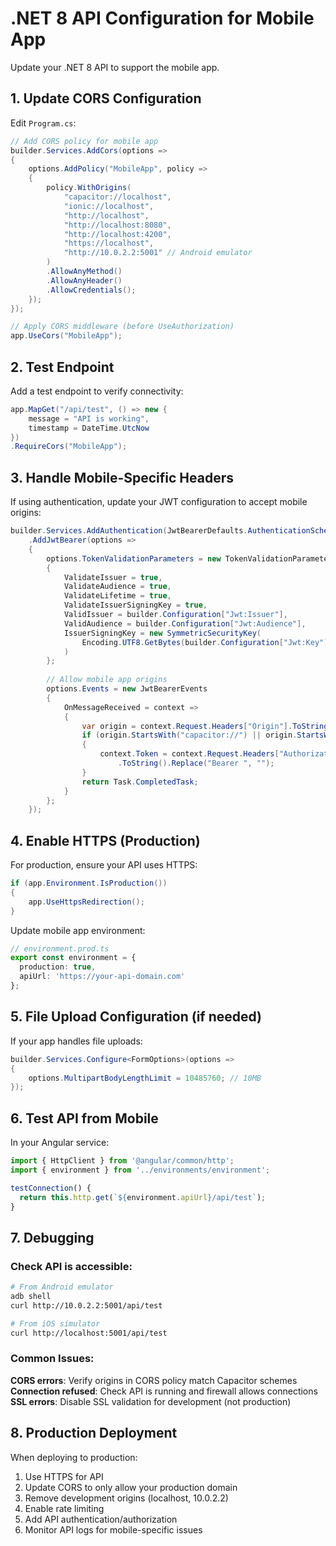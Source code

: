 # .NET 8 API Configuration for Mobile App

Update your .NET 8 API to support the mobile app.

## 1. Update CORS Configuration

Edit `Program.cs`:

```csharp
// Add CORS policy for mobile app
builder.Services.AddCors(options =>
{
    options.AddPolicy("MobileApp", policy =>
    {
        policy.WithOrigins(
            "capacitor://localhost",
            "ionic://localhost", 
            "http://localhost",
            "http://localhost:8080",
            "http://localhost:4200",
            "https://localhost",
            "http://10.0.2.2:5001" // Android emulator
        )
        .AllowAnyMethod()
        .AllowAnyHeader()
        .AllowCredentials();
    });
});

// Apply CORS middleware (before UseAuthorization)
app.UseCors("MobileApp");
```

## 2. Test Endpoint

Add a test endpoint to verify connectivity:

```csharp
app.MapGet("/api/test", () => new { 
    message = "API is working", 
    timestamp = DateTime.UtcNow 
})
.RequireCors("MobileApp");
```

## 3. Handle Mobile-Specific Headers

If using authentication, update your JWT configuration to accept mobile origins:

```csharp
builder.Services.AddAuthentication(JwtBearerDefaults.AuthenticationScheme)
    .AddJwtBearer(options =>
    {
        options.TokenValidationParameters = new TokenValidationParameters
        {
            ValidateIssuer = true,
            ValidateAudience = true,
            ValidateLifetime = true,
            ValidateIssuerSigningKey = true,
            ValidIssuer = builder.Configuration["Jwt:Issuer"],
            ValidAudience = builder.Configuration["Jwt:Audience"],
            IssuerSigningKey = new SymmetricSecurityKey(
                Encoding.UTF8.GetBytes(builder.Configuration["Jwt:Key"])
            )
        };
        
        // Allow mobile app origins
        options.Events = new JwtBearerEvents
        {
            OnMessageReceived = context =>
            {
                var origin = context.Request.Headers["Origin"].ToString();
                if (origin.StartsWith("capacitor://") || origin.StartsWith("ionic://"))
                {
                    context.Token = context.Request.Headers["Authorization"]
                        .ToString().Replace("Bearer ", "");
                }
                return Task.CompletedTask;
            }
        };
    });
```

## 4. Enable HTTPS (Production)

For production, ensure your API uses HTTPS:

```csharp
if (app.Environment.IsProduction())
{
    app.UseHttpsRedirection();
}
```

Update mobile app environment:

```typescript
// environment.prod.ts
export const environment = {
  production: true,
  apiUrl: 'https://your-api-domain.com'
};
```

## 5. File Upload Configuration (if needed)

If your app handles file uploads:

```csharp
builder.Services.Configure<FormOptions>(options =>
{
    options.MultipartBodyLengthLimit = 10485760; // 10MB
});
```

## 6. Test API from Mobile

In your Angular service:

```typescript
import { HttpClient } from '@angular/common/http';
import { environment } from '../environments/environment';

testConnection() {
  return this.http.get(`${environment.apiUrl}/api/test`);
}
```

## 7. Debugging

### Check API is accessible:

```bash
# From Android emulator
adb shell
curl http://10.0.2.2:5001/api/test

# From iOS simulator
curl http://localhost:5001/api/test
```

### Common Issues:

**CORS errors**: Verify origins in CORS policy match Capacitor schemes
**Connection refused**: Check API is running and firewall allows connections
**SSL errors**: Disable SSL validation for development (not production)

## 8. Production Deployment

When deploying to production:

1. Use HTTPS for API
2. Update CORS to only allow your production domain
3. Remove development origins (localhost, 10.0.2.2)
4. Enable rate limiting
5. Add API authentication/authorization
6. Monitor API logs for mobile-specific issues

